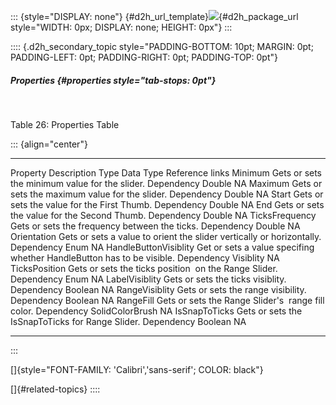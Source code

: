 ::: {style="DISPLAY: none"}
[](ms-xhelp:///?Id=d2h_url_template){#d2h_url_template}![](!package_url!){#d2h_package_url style="WIDTH: 0px; DISPLAY: none; HEIGHT: 0px"}
:::

:::: {.d2h_secondary_topic style="PADDING-BOTTOM: 10pt; MARGIN: 0pt; PADDING-LEFT: 0pt; PADDING-RIGHT: 0pt; PADDING-TOP: 0pt"}
##### Properties {#properties style="tab-stops: 0pt"}

 

Table 26: Properties Table

::: {align="center"}
  ----------------------- ----------------------------------------------------------------------- ------------ ----------------- -----------------
  Property                Description                                                             Type         Data Type         Reference links
  Minimum                 Gets or sets the minimum value for the slider.                          Dependency   Double            NA
  Maximum                 Gets or sets the maximum value for the slider.                          Dependency   Double            NA
  Start                   Gets or sets the value for the First Thumb.                             Dependency   Double            NA
  End                     Gets or sets the value for the Second Thumb.                            Dependency   Double            NA
  TicksFrequency          Gets or sets the frequency between the ticks.                           Dependency   Double            NA
  Orientation             Gets or sets a value to orient the slider vertically or horizontally.   Dependency   Enum              NA
  HandleButtonVisiblity   Get or sets a value specifing whether HandleButton has to be visible.   Dependency   Visiblity         NA
  TicksPosition           Gets or sets the ticks position  on the Range Slider.                   Dependency   Enum              NA
  LabelVisiblity          Gets or sets the ticks visiblity.                                       Dependency   Boolean           NA
  RangeVisiblity          Gets or sets the range visibility.                                      Dependency   Boolean           NA
  RangeFill               Gets or sets the Range Slider's  range fill color.                      Dependency   SolidColorBrush   NA
  IsSnapToTicks           Gets or sets the IsSnapToTicks for Range Slider.                        Dependency   Boolean           NA
  ----------------------- ----------------------------------------------------------------------- ------------ ----------------- -----------------
:::

[]{style="FONT-FAMILY: 'Calibri','sans-serif'; COLOR: black"} 

[]{#related-topics}
::::
